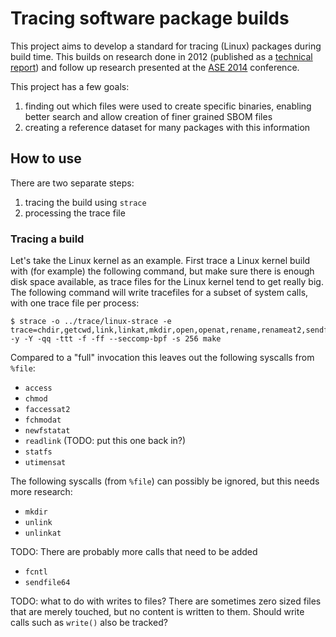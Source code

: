 # Tracing software package builds

This project aims to develop a standard for tracing (Linux) packages during
build time. This builds on research done in 2012 (published as a
[technical report][TUD-SERG]) and follow up research presented at the
[ASE 2014][ASE-2014] conference.

This project has a few goals:

1. finding out which files were used to create specific binaries, enabling
   better search and allow creation of finer grained SBOM files
2. creating a reference dataset for many packages with this information

## How to use

There are two separate steps:

1. tracing the build using `strace`
2. processing the trace file

### Tracing a build

Let's take the Linux kernel as an example. First trace a Linux kernel build
with (for example) the following command, but make sure there is enough disk
space available, as trace files for the Linux kernel tend to get really big.
The following command will write tracefiles for a subset of system calls, with
one trace file per process:

```console
$ strace -o ../trace/linux-strace -e trace=chdir,getcwd,link,linkat,mkdir,open,openat,rename,renameat2,sendfile,symlink,symlinkat,unlink,unlinkat,%process,dup,dup2,dup3,close,pipe,tee,fchdir -y -Y -qq -ttt -f -ff --seccomp-bpf -s 256 make
```

Compared to a "full" invocation this leaves out the following syscalls from
`%file`:

* `access`
* `chmod`
* `faccessat2`
* `fchmodat`
* `newfstatat`
* `readlink` (TODO: put this one back in?)
* `statfs`
* `utimensat`

The following syscalls (from `%file`) can possibly be ignored, but this needs
more research:

* `mkdir`
* `unlink`
* `unlinkat`

TODO: There are probably more calls that need to be added
* `fcntl`
* `sendfile64`

TODO: what to do with writes to files? There are sometimes zero sized files
that are merely touched, but no content is written to them. Should write
calls such as `write()` also be tracked?


[TUD-SERG]:<https://web.archive.org/web/20130429174246/http://www.st.ewi.tudelft.nl/~sander/pdf/publications/TUD-SERG-2012-010.pdf>
[ASE-2014]:<https://rebels.cs.uwaterloo.ca/confpaper/2014/09/14/tracing-software-build-processes-to-uncover-license-compliance-inconsistencies.html>
